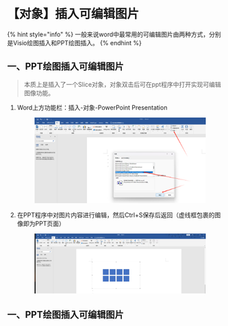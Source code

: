 # 【对象】插入可编辑图片

{% hint style="info" %}
一般来说word中最常用的可编辑图片由两种方式，分别是Visio绘图插入和PPT绘图插入。
{% endhint %}

## 一、PPT绘图插入可编辑图片

> 本质上是插入了一个Slice对象，对象双击后可在ppt程序中打开实现可编辑图像功能。

1.  Word上方功能栏：插入-对象-PowerPoint Presentation

    <figure><img src="../.gitbook/assets/image.png" alt=""><figcaption></figcaption></figure>
2.  在PPT程序中对图片内容进行编辑，然后Ctrl+S保存后返回（虚线框包裹的图像即为PPT页面）

    <figure><img src="../.gitbook/assets/image (2).png" alt=""><figcaption></figcaption></figure>

## 一、PPT绘图插入可编辑图片
